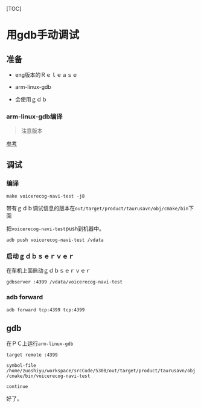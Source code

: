 [TOC]

# 用gdb手动调试

## 准备

* eng版本的Ｒｅｌｅａｓｅ

* arm-linux-gdb
* 会使用ｇｄｂ

### arm-linux-gdb编译

> 注意版本

[参考](https://blog.csdn.net/kangear/article/details/8635029)

## 调试

### 编译

`make voicerecog-navi-test -j8`

带有ｇｄｂ调试信息的版本在`out/target/product/taurusavn/obj/cmake/bin`下面

把`voicerecog-navi-test`push到机器中。

`adb push voicerecog-navi-test /vdata`

### 启动ｇｄｂｓｅｒｖｅｒ

在车机上面启动ｇｄｂｓｅｒｖｅｒ

`gdbserver :4399 /vdata/voicerecog-navi-test`

### adb forward

`adb forward tcp:4399 tcp:4399`

## gdb

在ＰＣ上运行`arm-linux-gdb`

`target remote :4399`

`symbol-file /home/zuoshiyu/workspace/srcCode/530B/out/target/product/taurusavn/obj/cmake/bin/voicerecog-navi-test`

`continue`



好了。